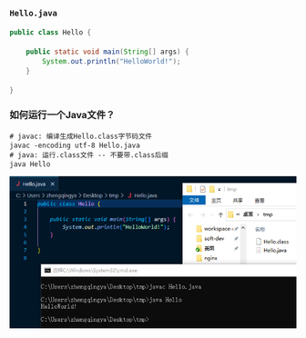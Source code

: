 ### `Hello.java`

```java
public class Hello {

    public static void main(String[] args) {
        System.out.println("HelloWorld!");
    }

}
```

### 如何运行一个Java文件？

```shell
# javac: 编译生成Hello.class字节码文件
javac -encoding utf-8 Hello.java
# java: 运行.class文件 -- 不要带.class后缀
java Hello
```

![HelloWorld.png](images/HelloWorld.png)